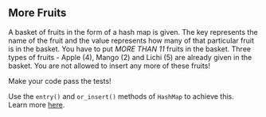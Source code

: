 ﻿## More Fruits

A basket of fruits in the form of a hash map is given. The key
represents the name of the fruit and the value represents how many
of that particular fruit is in the basket. You have to put *MORE
THAN 11* fruits in the basket. Three types of fruits - Apple (4),
Mango (2) and Lichi (5) are already given in the basket. You are
not allowed to insert any more of these fruits!

Make your code pass the tests!

<div class="hint"> Use the <code>entry()</code> and  <code>or_insert()</code> methods of <code>HashMap</code> to achieve this.</div>

<div class="hint">Learn more <a href="https://doc.rust-lang.org/stable/book/ch08-03-hash-maps.html#only-inserting-a-value-if-the-key-has-no-value">here</a>.</div>
